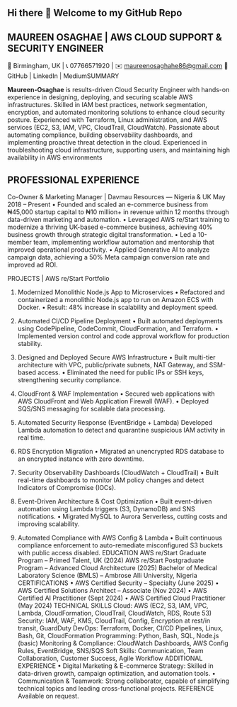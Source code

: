 ## Hi there 👋 Welcome to my GitHub Repo

<!--
**Maureen-osaghae/Maureen-Osaghae** is a ✨ _special_ ✨ repository because its `README.md` (this file) appears on your GitHub profile.

Here are some ideas to get you started:

- 🔭 I’m currently working on ...
- 🌱 I’m currently learning ...
- 👯 I’m looking to collaborate on ...
- 🤔 I’m looking for help with ...
- 💬 Ask me about ...
- 📫 How to reach me: ...
- 😄 Pronouns: ...
- ⚡ Fun fact: ...
-->

## MAUREEN OSAGHAE | AWS CLOUD SUPPORT & SECURITY ENGINEER
📍 Birmingham, UK | 📞 07766571920 | ✉️ maureenosaghahe86@gmail.com
 🔗 GitHub | LinkedIn | MediumSUMMARY

**Maureen-Osaghae** is results-driven Cloud Security Engineer with hands-on experience in designing, deploying, and securing scalable AWS infrastructures. Skilled in IAM best practices, network segmentation, encryption, and automated monitoring solutions to enhance cloud security posture. Experienced with Terraform, Linux administration, and AWS services (EC2, S3, IAM, VPC, CloudTrail, CloudWatch). Passionate about automating compliance, building observability dashboards, and implementing proactive threat detection in the cloud. Experienced in troubleshooting cloud infrastructure, supporting users, and maintaining high availability in AWS environments


## PROFESSIONAL EXPERIENCE

Co-Owner & Marketing Manager | Davmau Resources — Nigeria & UK  May 2018 – Present
    • Founded and scaled an e-commerce business from ₦45,000 startup capital to ₦10 million+ in revenue within 12 months through data-driven marketing and automation.
    • Leveraged AWS re/Start training to modernize a thriving UK-based e-commerce business, achieving 40% business growth through strategic digital transformation.
    • Led a 10-member team, implementing workflow automation and mentorship that improved operational productivity.
    • Applied Generative AI to analyze campaign data, achieving a 50% Meta campaign conversion rate and improved ad ROI.

PROJECTS | AWS re/Start Portfolio
1. Modernized Monolithic Node.js App to Microservices
    • Refactored and containerized a monolithic Node.js app to run on Amazon ECS with Docker.
    • Result: 48% increase in scalability and deployment speed.
2. Automated CI/CD Pipeline Deployment
    • Built automated deployments using CodePipeline, CodeCommit, CloudFormation, and Terraform.
    • Implemented version control and code approval workflow for production stability.
3. Designed and Deployed Secure AWS Infrastructure
    • Built multi-tier architecture with VPC, public/private subnets, NAT Gateway, and SSM-based access.
    • Eliminated the need for public IPs or SSH keys, strengthening security compliance.
4. CloudFront & WAF Implementation
    • Secured web applications with AWS CloudFront and Web Application Firewall (WAF).
    • Deployed SQS/SNS messaging for scalable data processing.

5. Automated Security Response (EventBridge + Lambda)
Developed Lambda automation to detect and quarantine suspicious IAM activity in real time.
6. RDS Encryption Migration
    • Migrated an unencrypted RDS database to an encrypted instance with zero downtime.
7. Security Observability Dashboards (CloudWatch + CloudTrail)
    • Built real-time dashboards to monitor IAM policy changes and detect Indicators of Compromise (IOCs).
8. Event-Driven Architecture & Cost Optimization
    • Built event-driven automation using Lambda triggers (S3, DynamoDB) and SNS notifications.
    • Migrated MySQL to Aurora Serverless, cutting costs and improving scalability.
9. Automated Compliance with AWS Config & Lambda
    • Built continuous compliance enforcement to auto-remediate misconfigured S3 buckets with public access disabled.
EDUCATION
AWS re/Start Graduate Program – Primed Talent, UK (2024)
AWS re/Start Postgraduate Program – Advanced Cloud Architecture (2025)
Bachelor of Medical Laboratory Science (BMLS) – Ambrose Alli University, Nigeria
CERTIFICATIONS
    • AWS Certified Security – Specialty (June 2025)
    • AWS Certified Solutions Architect – Associate (Nov 2024)
    • AWS Certified AI Practitioner (Sept 2024)
    • AWS Certified Cloud Practitioner (May 2024)
TECHNICAL SKILLS
Cloud: AWS (EC2, S3, IAM, VPC, Lambda, CloudFormation, CloudTrail, CloudWatch, RDS, Route 53)
Security: IAM, WAF, KMS, CloudTrail, Config, Encryption at rest/in transit, GuardDuty
DevOps: Terraform, Docker, CI/CD Pipelines, Linux, Bash, Git, CloudFormation
Programming: Python, Bash, SQL, Node.js (basic)
Monitoring & Compliance: CloudWatch Dashboards, AWS Config Rules, EventBridge, SNS/SQS
Soft Skills: Communication, Team Collaboration, Customer Success, Agile Workflow
ADDITIONAL EXPERIENCE
    • Digital Marketing & E-commerce Strategy: Skilled in data-driven growth, campaign optimization, and automation tools.
    • Communication & Teamwork: Strong collaborator, capable of simplifying technical topics and leading cross-functional projects.
REFERENCE
Available on request.
